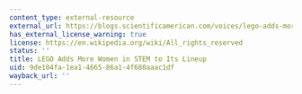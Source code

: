 ```yaml
---
content_type: external-resource
external_url: https://blogs.scientificamerican.com/voices/lego-adds-more-women-in-science-to-its-lineup/
has_external_license_warning: true
license: https://en.wikipedia.org/wiki/All_rights_reserved
status: ''
title: LEGO Adds More Women in STEM to Its Lineup
uid: 9de104fa-1ea1-4665-86a1-4f680aaac1df
wayback_url: ''
---
```

